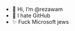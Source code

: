 - 👋 Hi, I’m @rezawam
- 👀 I hate GitHub
- ✨ Fuck Microsoft jews
<!---
rezawam/rezawam is a ✨ special ✨ repository because its `README.md` (this file) appears on your GitHub profile.
You can click the Preview link to take a look at your changes.
--->
